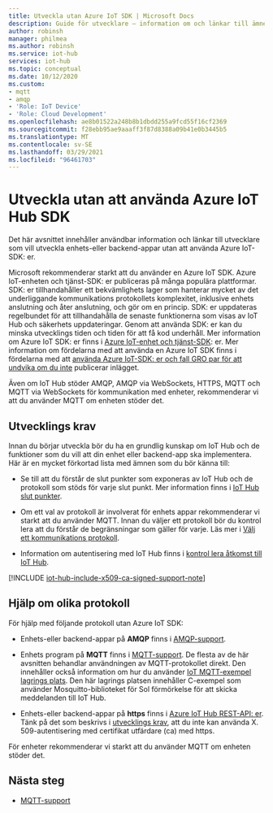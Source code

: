```yaml
---
title: Utveckla utan Azure IoT SDK | Microsoft Docs
description: Guide för utvecklare – information om och länkar till ämnen som du kan använda för att bygga enhets program och backend-appar utan att använda Azure IoT SDK.
author: robinsh
manager: philmea
ms.author: robinsh
ms.service: iot-hub
services: iot-hub
ms.topic: conceptual
ms.date: 10/12/2020
ms.custom:
- mqtt
- amqp
- 'Role: IoT Device'
- 'Role: Cloud Development'
ms.openlocfilehash: ae8b01522a248b8b1dbdd255a9fcd55f16cf2369
ms.sourcegitcommit: f28ebb95ae9aaaff3f87d8388a09b41e0b3445b5
ms.translationtype: MT
ms.contentlocale: sv-SE
ms.lasthandoff: 03/29/2021
ms.locfileid: "96461703"
---
```

# <a name="develop-without-using-an-azure-iot-hub-sdk"></a>Utveckla utan att använda Azure IoT Hub SDK

Det här avsnittet innehåller användbar information och länkar till utvecklare som vill utveckla enhets-eller backend-appar utan att använda Azure IoT-SDK: er.

Microsoft rekommenderar starkt att du använder en Azure IoT SDK. Azure IoT-enheten och tjänst-SDK: er publiceras på många populära plattformar. SDK: er tillhandahåller ett bekvämlighets lager som hanterar mycket av det underliggande kommunikations protokollets komplexitet, inklusive enhets anslutning och åter anslutning, och gör om en princip. SDK: er uppdateras regelbundet för att tillhandahålla de senaste funktionerna som visas av IoT Hub och säkerhets uppdateringar. Genom att använda SDK: er kan du minska utvecklings tiden och tiden för att få kod underhåll. Mer information om Azure IoT SDK: er finns i [Azure IoT-enhet och tjänst-SDK](iot-hub-devguide-sdks.md): er. Mer information om fördelarna med att använda en Azure IoT SDK finns i fördelarna med att [använda Azure IoT-SDK: er och fall GRO par för att undvika om du inte](https://azure.microsoft.com/en-us/blog/benefits-of-using-the-azure-iot-sdks-in-your-azure-iot-solution/) publicerar inlägget.

Även om IoT Hub stöder AMQP, AMQP via WebSockets, HTTPS, MQTT och MQTT via WebSockets för kommunikation med enheter, rekommenderar vi att du använder MQTT om enheten stöder det.

## <a name="development-prerequisites"></a>Utvecklings krav

Innan du börjar utveckla bör du ha en grundlig kunskap om IoT Hub och de funktioner som du vill att din enhet eller backend-app ska implementera. Här är en mycket förkortad lista med ämnen som du bör känna till:

* Se till att du förstår de slut punkter som exponeras av IoT Hub och de protokoll som stöds för varje slut punkt. Mer information finns i [IoT Hub slut punkter](iot-hub-devguide-endpoints.md).

* Om ett val av protokoll är involverat för enhets appar rekommenderar vi starkt att du använder MQTT. Innan du väljer ett protokoll bör du kontrol lera att du förstår de begränsningar som gäller för varje. Läs mer i [Välj ett kommunikations protokoll](iot-hub-devguide-protocols.md).

* Information om autentisering med IoT Hub finns i [kontrol lera åtkomst till IoT Hub](iot-hub-devguide-security.md).

[!INCLUDE [iot-hub-include-x509-ca-signed-support-note](../../includes/iot-hub-include-x509-ca-signed-support-note.md)]

## <a name="help-on-different-protocols"></a>Hjälp om olika protokoll

För hjälp med följande protokoll utan Azure IoT SDK:

* Enhets-eller backend-appar på **AMQP** finns i [AMQP-support](iot-hub-amqp-support.md).

* Enhets program på **MQTT** finns i [MQTT-support](iot-hub-mqtt-support.md). De flesta av de här avsnitten behandlar användningen av MQTT-protokollet direkt. Den innehåller också information om hur du använder [IoT MQTT-exempel lagrings plats](https://github.com/Azure-Samples/IoTMQTTSample). Den här lagrings platsen innehåller C-exempel som använder Mosquitto-biblioteket för Sol förmörkelse för att skicka meddelanden till IoT Hub.

* Enhets-eller backend-appar på **https** finns i [Azure IoT Hub REST-API: er](/rest/api/iothub/). Tänk på det som beskrivs i [utvecklings krav](#development-prerequisites), att du inte kan använda X. 509-autentisering med certifikat utfärdare (ca) med https.

För enheter rekommenderar vi starkt att du använder MQTT om enheten stöder det.

## <a name="next-steps"></a>Nästa steg

* [MQTT-support](iot-hub-mqtt-support.md)